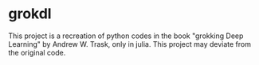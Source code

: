 # grokdl

This project is a recreation of python codes in the book "grokking Deep Learning" by Andrew W. Trask, only in julia. This project may deviate from the original code.
